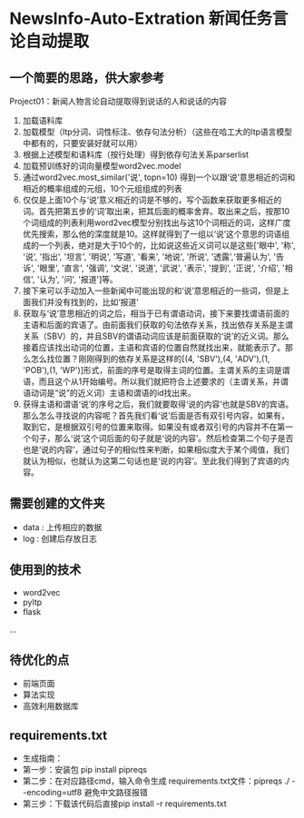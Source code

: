 # NewsInfo-Auto-Extration   新闻任务言论自动提取

## 一个简要的思路，供大家参考
Project01：新闻人物言论自动提取得到说话的人和说话的内容
1.	加载语料库
2.	加载模型（ltp分词、词性标注、依存句法分析）（这些在哈工大的ltp语言模型中都有的，只要安装好就可以用）
3.	根据上述模型和语料库（按行处理）得到依存句法关系parserlist
4.	加载预训练好的词向量模型word2vec.model
5.	通过word2vec.most_similar('说', topn=10) 得到一个以跟‘说’意思相近的词和相近的概率组成的元组，10个元组组成的列表
6.	仅仅是上面10个与‘说’意义相近的词是不够的，写个函数来获取更多相近的词。首先把第五步的‘词’取出来，把其后面的概率舍弃。取出来之后，按那10个词组成的列表利用word2vec模型分别找出与这10个词相近的词，这样广度优先搜索，那么他的深度就是10。这样就得到了一组以‘说’这个意思的词语组成的一个列表，绝对是大于10个的，比如说这些近义词可以是这些['眼中', '称', '说', '指出', '坦言', '明说', '写道', '看来', '地说', '所说', '透露',‘普遍认为', '告诉', '眼里', '直言', '强调', '文说', '说道', '武说', '表示', '提到', '正说', '介绍', '相信', '认为', '问', '报道']等。
7.	接下来可以手动加入一些新闻中可能出现的和‘说’意思相近的一些词，但是上面我们并没有找到的，比如‘报道’
8.	获取与‘说’意思相近的词之后，相当于已有谓语动词，接下来要找谓语前面的主语和后面的宾语了。由前面我们获取的句法依存关系，找出依存关系是主谓关系（SBV）的，并且SBV的谓语动词应该是前面获取的‘说’的近义词。那么接着应该找出动词的位置，主语和宾语的位置自然就找出来，就能表示了。那么怎么找位置？刚刚得到的依存关系是这样的[(4, 'SBV'),(4, 'ADV'),(1, 'POB'),(1, 'WP')]形式，前面的序号是取得主词的位置。主谓关系的主词是谓语，而且这个从1开始编号。所以我们就把符合上述要求的（主谓关系，并谓语动词是“说”的近义词）主语和谓语的id找出来。
9.	获得主语和谓语‘说’的序号之后，我们就要取得‘说的内容’也就是SBV的宾语。那么怎么寻找说的内容呢？首先我们看‘说’后面是否有双引号内容，如果有，取到它，是根据双引号的位置来取得。如果没有或者双引号的内容并不在第一个句子，那么‘说’这个词后面的句子就是‘说的内容’。然后检查第二个句子是否也是‘说的内容’，通过句子的相似性来判断，如果相似度大于某个阈值，我们就认为相似，也就认为这第二句话也是‘说的内容’。至此我们得到了宾语的内容。


## 需要创建的文件夹
- data : 上传相应的数据
- log : 创建后存放日志

## 使用到的技术
- word2vec
- pyltp
- flask

...

## 待优化的点
- 前端页面
- 算法实现
- 高效利用数据库

## requirements.txt
- 生成指南：
- 第一步：安装包 pip install pipreqs
- 第二步：在对应路径cmd，输入命令生成 requirements.txt文件：pipreqs ./ --encoding=utf8 避免中文路径报错
- 第三步：下载该代码后直接pip install -r requirements.txt